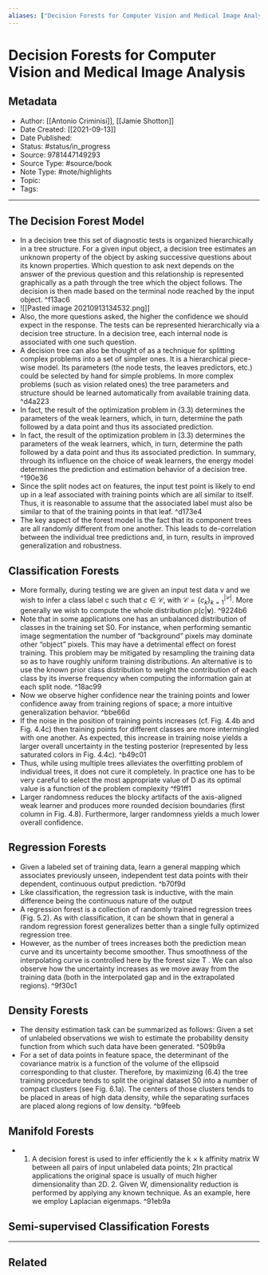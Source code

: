 ```yaml
---
aliases: ["Decision Forests for Computer Vision and Medical Image Analysis"]
---
```

# Decision Forests for Computer Vision and Medical Image Analysis
## Metadata
- Author: [[Antonio Criminisi]], [[Jamie Shotton]]
- Date Created: [[2021-09-13]]
- Date Published:
- Status: #status/in_progress
- Source: 9781447149293
- Source Type: #source/book 
- Note Type: #note/highlights 
- Topic: 
- Tags: 
---
## The Decision Forest Model
- In a decision tree this set of diagnostic tests is organized hierarchically in a tree structure. For a given input object, a decision tree estimates an unknown property of the object by asking successive questions about its known properties. Which question to ask next depends on the answer of the previous question and this relationship is represented graphically as a path through the tree which the object follows. The decision is then made based on the terminal node reached by the input object. ^f13ac6
- ![[Pasted image 20210913134532.png]]
-    Also, the more questions asked, the higher the confidence we should expect in the response. The tests can be represented hierarchically via a decision tree structure. In a decision tree, each internal node is associated with one such question.
- A decision tree can also be thought of as a technique for splitting complex problems into a set of simpler ones. It is a hierarchical piece-wise model. Its parameters (the node tests, the leaves predictors, etc.) could be selected by hand for simple problems. In more complex problems (such as vision related ones) the tree parameters and structure should be learned automatically from available training data. ^d4a223
-  In fact, the result of the optimization problem in (3.3) determines the parameters of the weak learners, which, in turn, determine the path followed by a data point and thus its associated prediction.
-  In fact, the result of the optimization problem in (3.3) determines the parameters of the weak learners, which, in turn, determine the path followed by a data point and thus its associated prediction. In summary, through its influence on the choice of weak learners, the energy model determines the prediction and estimation behavior of a decision tree. ^190e36
- Since the split nodes act on features, the input test point is likely to end up in a leaf associated with training points which are all similar to itself. Thus, it is reasonable to assume that the associated label must also be similar to that of the training points in that leaf. ^d173e4
- The key aspect of the forest model is the fact that its component trees are all randomly different from one another. This leads to de-correlation between the individual tree predictions and, in turn, results in improved generalization and robustness.

## Classification Forests
-  More formally, during testing we are given an input test data v and we wish to infer a class label c such that $c \in \mathcal{C}$, with $\mathcal{C} = \{c_k\}_{k=1}^{|\mathcal{C}|}$. More generally we wish to compute the whole distribution $p(c|\mathbf{v})$. ^9224b6
-  Note that in some applications one has an unbalanced distribution of classes in the training set S0. For instance, when performing semantic image segmentation the number of “background” pixels may dominate other “object” pixels. This may have a detrimental effect on forest training. This problem may be mitigated by resampling the training data so as to have roughly uniform training distributions. An alternative is to use the known prior class distribution to weight the contribution of each class by its inverse frequency when computing the information gain at each split node. ^18ac99
- Now we observe higher confidence near the training points and lower confidence away from training regions of space; a more intuitive generalization behavior. ^bbe66d
- If the noise in the position of training points increases (cf. Fig. 4.4b and Fig. 4.4c) then training points for different classes are more intermingled with one another. As expected, this increase in training noise yields a larger overall uncertainty in the testing posterior (represented by less saturated colors in Fig. 4.4c).  ^b49c01
- Thus, while using multiple trees alleviates the overfitting problem of individual trees, it does not cure it completely. In practice one has to be very careful to select the most appropriate value of D as its optimal value is a function of the problem complexity ^f91ff1
- Larger randomness reduces the blocky artifacts of the axis-aligned weak learner and produces more rounded decision boundaries (first column in Fig. 4.8). Furthermore, larger randomness yields a much lower overall confidence.
## Regression Forests
- Given a labeled set of training data, learn a general mapping which associates previously unseen, independent test data points with their dependent, continuous output prediction. ^b70f9d
- Like classification, the regression task is inductive, with the main difference being the continuous nature of the output
- A regression forest is a collection of randomly trained regression trees (Fig. 5.2). As with classification, it can be shown that in general a random regression forest generalizes better than a single fully optimized regression tree.
- However, as the number of trees increases both the prediction mean curve and its uncertainty become smoother. Thus smoothness of the interpolating curve is controlled here by the forest size T . We can also observe how the uncertainty increases as we move away from the training data (both in the interpolated gap and in the extrapolated regions). ^9f30c1
## Density Forests
- The density estimation task can be summarized as follows: Given a set of unlabeled observations we wish to estimate the probability density function from which such data have been generated. ^509b9a
- For a set of data points in feature space, the determinant of the covariance matrix is a function of the volume of the ellipsoid corresponding to that cluster. Therefore, by maximizing (6.4) the tree training procedure tends to split the original dataset S0 into a number of compact clusters (see Fig. 6.1a). The centers of those clusters tends to be placed in areas of high data density, while the separating surfaces are placed along regions of low density. ^b9feeb
## Manifold Forests
-    1. A decision forest is used to infer efficiently the k × k affinity matrix W between   all pairs of input unlabeled data points;   2In practical applications the original space is usually of much higher dimensionality than 2D.  2. Given W, dimensionality reduction is performed by applying any known technique. As an example, here we employ Laplacian eigenmaps. ^91eb9a
## Semi-supervised Classification Forests


---
## Related